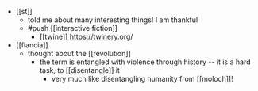 - [[st]]
  - told me about many interesting things! I am thankful
  - #push [[interactive fiction]]
    - [[twine]] https://twinery.org/
- [[flancia]]
  - thought about the [[revolution]]
    - the term is entangled with violence through history -- it is a hard task, to [[disentangle]] it
      - very much like disentangling humanity from [[moloch]]!
